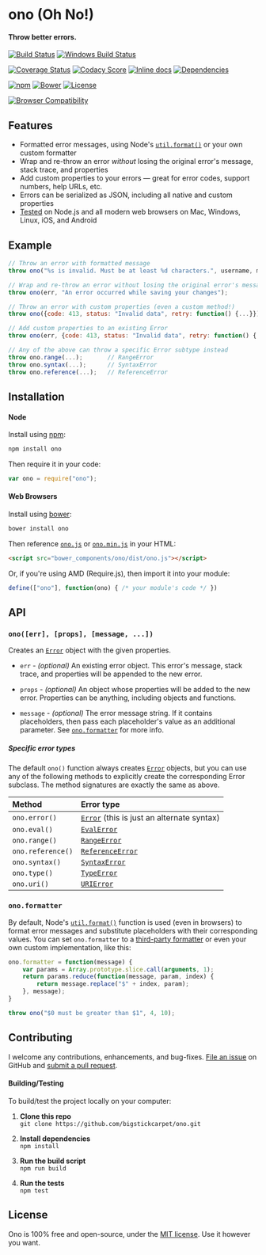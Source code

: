 ono (Oh No!)
============================
#### Throw better errors.

[![Build Status](https://api.travis-ci.org/BigstickCarpet/ono.svg?branch=master)](https://travis-ci.org/BigstickCarpet/ono)
[![Windows Build Status](https://ci.appveyor.com/api/projects/status/github/bigstickcarpet/ono?svg=true&branch=master&failingText=Windows%20build%20failing&passingText=Windows%20build%20passing)](https://ci.appveyor.com/project/BigstickCarpet/ono)

[![Coverage Status](https://coveralls.io/repos/BigstickCarpet/ono/badge.svg?branch=master&service=github)](https://coveralls.io/r/BigstickCarpet/ono)
[![Codacy Score](https://www.codacy.com/project/badge/5385a27383174c3089145ec626ffb25b)](https://www.codacy.com/public/jamesmessinger/ono)
[![Inline docs](http://inch-ci.org/github/BigstickCarpet/ono.svg?branch=master&style=shields)](http://inch-ci.org/github/BigstickCarpet/ono)
[![Dependencies](https://david-dm.org/BigstickCarpet/ono.svg)](https://david-dm.org/BigstickCarpet/ono)

[![npm](http://img.shields.io/npm/v/ono.svg)](https://www.npmjs.com/package/ono)
[![Bower](http://img.shields.io/bower/v/ono.svg)](#bower)
[![License](https://img.shields.io/npm/l/ono.svg)](LICENSE)

[![Browser Compatibility](https://saucelabs.com/browser-matrix/bigstickcarpet-ono.svg)](https://saucelabs.com/u/bigstickcarpet-ono)

Features
--------------------------
* Formatted error messages, using Node's [`util.format()`](https://nodejs.org/api/util.html#util_util_format_format_args) or your own custom formatter
* Wrap and re-throw an error _without_ losing the original error's message, stack trace, and properties
* Add custom properties to your errors &mdash; great for error codes, support numbers, help URLs, etc.
* Errors can be serialized as JSON, including all native and custom properties
* [Tested](http://bigstickcarpet.github.io/ono/test/index.html) on Node.js and all modern web browsers on Mac, Windows, Linux, iOS, and Android


Example
--------------------------

```javascript
// Throw an error with formatted message
throw ono("%s is invalid. Must be at least %d characters.", username, minLength);

// Wrap and re-throw an error without losing the original error's message and stack
throw ono(err, "An error occurred while saving your changes");

// Throw an error with custom properties (even a custom method!)
throw ono({code: 413, status: "Invalid data", retry: function() {...}});

// Add custom properties to an existing Error
throw ono(err, {code: 413, status: "Invalid data", retry: function() {...}})

// Any of the above can throw a specific Error subtype instead
throw ono.range(...);       // RangeError
throw ono.syntax(...);      // SyntaxError
throw ono.reference(...);   // ReferenceError
```


Installation
--------------------------
#### Node
Install using [npm](https://docs.npmjs.com/getting-started/what-is-npm):

```bash
npm install ono
```

Then require it in your code:

```javascript
var ono = require("ono");
```

#### Web Browsers
Install using [bower](http://bower.io/):

```bash
bower install ono
```

Then reference [`ono.js`](dist/ono.js) or [`ono.min.js`](dist/ono.min.js) in your HTML:

```html
<script src="bower_components/ono/dist/ono.js"></script>
```

Or, if you're using AMD (Require.js), then import it into your module:

```javascript
define(["ono"], function(ono) { /* your module's code */ })
```


API
--------------------------
### `ono([err], [props], [message, ...])`
Creates an [`Error`](https://developer.mozilla.org/en-US/docs/Web/JavaScript/Reference/Global_Objects/Error) object with the given properties.

* `err` - _(optional)_ An existing error object. This error's message, stack trace, and properties will be appended to the new error.

* `props` - _(optional)_ An object whose properties will be added to the new error. Properties can be anything, including objects and functions.

* `message` - _(optional)_ The error message string. If it contains placeholders, then pass each placeholder's value as an additional parameter.  See [`ono.formatter`](#onoformatter) for more info.

##### Specific error types
The default `ono()` function always creates [`Error`](https://developer.mozilla.org/en-US/docs/Web/JavaScript/Reference/Global_Objects/Error) objects, but you can use any of the following methods to explicitly create the corresponding Error subclass.  The method signatures are exactly the same as above.

Method            | Error type
:-----------------|:-------------------
`ono.error()`     |[`Error`](https://developer.mozilla.org/en-US/docs/Web/JavaScript/Reference/Global_Objects/Error) (this is just an alternate syntax)
`ono.eval()`      |[`EvalError`](https://developer.mozilla.org/en-US/docs/Web/JavaScript/Reference/Global_Objects/EvalError)
`ono.range()`     |[`RangeError`](https://developer.mozilla.org/en-US/docs/Web/JavaScript/Reference/Global_Objects/RangeError)
`ono.reference()` |[`ReferenceError`](https://developer.mozilla.org/en-US/docs/Web/JavaScript/Reference/Global_Objects/ReferenceError)
`ono.syntax()`    |[`SyntaxError`](https://developer.mozilla.org/en-US/docs/Web/JavaScript/Reference/Global_Objects/SyntaxError)
`ono.type()`      |[`TypeError`](https://developer.mozilla.org/en-US/docs/Web/JavaScript/Reference/Global_Objects/TypeError)
`ono.uri()`       |[`URIError`](https://developer.mozilla.org/en-US/docs/Web/JavaScript/Reference/Global_Objects/URIError)

### `ono.formatter`
By default, Node's [`util.format()`](https://nodejs.org/api/util.html#util_util_format_format) function is used (even in browsers) to format error messages and substitute placeholders with their corresponding values. You can set `ono.formatter` to a [third-party formatter](https://www.npmjs.com/package/format) or even your own custom implementation, like this:

```javascript
ono.formatter = function(message) {
    var params = Array.prototype.slice.call(arguments, 1);
    return params.reduce(function(message, param, index) {
        return message.replace("$" + index, param);
    }, message);
}

throw ono("$0 must be greater than $1", 4, 10);
```


Contributing
--------------------------
I welcome any contributions, enhancements, and bug-fixes.  [File an issue](https://github.com/BigstickCarpet/ono/issues) on GitHub and [submit a pull request](https://github.com/BigstickCarpet/ono/pulls).

#### Building/Testing
To build/test the project locally on your computer:

1. __Clone this repo__<br>
`git clone https://github.com/bigstickcarpet/ono.git`

2. __Install dependencies__<br>
`npm install`

3. __Run the build script__<br>
`npm run build`

4. __Run the tests__<br>
`npm test`


License
--------------------------
Ono is 100% free and open-source, under the [MIT license](LICENSE). Use it however you want.


